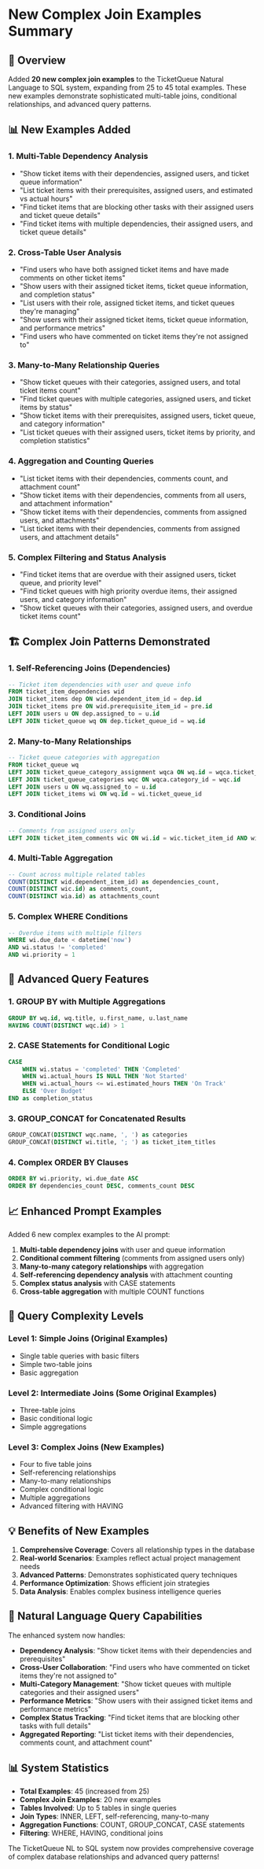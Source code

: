 # New Complex Join Examples Summary

## 🎯 Overview

Added **20 new complex join examples** to the TicketQueue Natural Language to SQL system, expanding from 25 to 45 total examples. These new examples demonstrate sophisticated multi-table joins, conditional relationships, and advanced query patterns.

## 📊 New Examples Added

### 1. Multi-Table Dependency Analysis
- "Show ticket items with their dependencies, assigned users, and ticket queue information"
- "List ticket items with their prerequisites, assigned users, and estimated vs actual hours"
- "Find ticket items that are blocking other tasks with their assigned users and ticket queue details"
- "Find ticket items with multiple dependencies, their assigned users, and ticket queue details"

### 2. Cross-Table User Analysis
- "Find users who have both assigned ticket items and have made comments on other ticket items"
- "Show users with their assigned ticket items, ticket queue information, and completion status"
- "List users with their role, assigned ticket items, and ticket queues they're managing"
- "Show users with their assigned ticket items, ticket queue information, and performance metrics"
- "Find users who have commented on ticket items they're not assigned to"

### 3. Many-to-Many Relationship Queries
- "Show ticket queues with their categories, assigned users, and total ticket items count"
- "Find ticket queues with multiple categories, assigned users, and ticket items by status"
- "Show ticket items with their prerequisites, assigned users, ticket queue, and category information"
- "List ticket queues with their assigned users, ticket items by priority, and completion statistics"

### 4. Aggregation and Counting Queries
- "List ticket items with their dependencies, comments count, and attachment count"
- "Show ticket items with their dependencies, comments from all users, and attachment information"
- "Show ticket items with their dependencies, comments from assigned users, and attachments"
- "List ticket items with their dependencies, comments from assigned users, and attachment details"

### 5. Complex Filtering and Status Analysis
- "Find ticket items that are overdue with their assigned users, ticket queue, and priority level"
- "Find ticket queues with high priority overdue items, their assigned users, and category information"
- "Show ticket queues with their categories, assigned users, and overdue ticket items count"

## 🏗️ Complex Join Patterns Demonstrated

### 1. Self-Referencing Joins (Dependencies)
```sql
-- Ticket item dependencies with user and queue info
FROM ticket_item_dependencies wid
JOIN ticket_items dep ON wid.dependent_item_id = dep.id
JOIN ticket_items pre ON wid.prerequisite_item_id = pre.id
LEFT JOIN users u ON dep.assigned_to = u.id
LEFT JOIN ticket_queue wq ON dep.ticket_queue_id = wq.id
```

### 2. Many-to-Many Relationships
```sql
-- Ticket queue categories with aggregation
FROM ticket_queue wq
LEFT JOIN ticket_queue_category_assignment wqca ON wq.id = wqca.ticket_queue_id
LEFT JOIN ticket_queue_categories wqc ON wqca.category_id = wqc.id
LEFT JOIN users u ON wq.assigned_to = u.id
LEFT JOIN ticket_items wi ON wq.id = wi.ticket_queue_id
```

### 3. Conditional Joins
```sql
-- Comments from assigned users only
LEFT JOIN ticket_item_comments wic ON wi.id = wic.ticket_item_id AND wic.user_id = wi.assigned_to
```

### 4. Multi-Table Aggregation
```sql
-- Count across multiple related tables
COUNT(DISTINCT wid.dependent_item_id) as dependencies_count,
COUNT(DISTINCT wic.id) as comments_count,
COUNT(DISTINCT wia.id) as attachments_count
```

### 5. Complex WHERE Conditions
```sql
-- Overdue items with multiple filters
WHERE wi.due_date < datetime('now') 
AND wi.status != 'completed'
AND wi.priority = 1
```

## 🎯 Advanced Query Features

### 1. GROUP BY with Multiple Aggregations
```sql
GROUP BY wq.id, wq.title, u.first_name, u.last_name
HAVING COUNT(DISTINCT wqc.id) > 1
```

### 2. CASE Statements for Conditional Logic
```sql
CASE 
    WHEN wi.status = 'completed' THEN 'Completed'
    WHEN wi.actual_hours IS NULL THEN 'Not Started'
    WHEN wi.actual_hours <= wi.estimated_hours THEN 'On Track'
    ELSE 'Over Budget'
END as completion_status
```

### 3. GROUP_CONCAT for Concatenated Results
```sql
GROUP_CONCAT(DISTINCT wqc.name, ', ') as categories
GROUP_CONCAT(DISTINCT wi.title, '; ') as ticket_item_titles
```

### 4. Complex ORDER BY Clauses
```sql
ORDER BY wi.priority, wi.due_date ASC
ORDER BY dependencies_count DESC, comments_count DESC
```

## 📈 Enhanced Prompt Examples

Added 6 new complex examples to the AI prompt:

1. **Multi-table dependency joins** with user and queue information
2. **Conditional comment filtering** (comments from assigned users only)
3. **Many-to-many category relationships** with aggregation
4. **Self-referencing dependency analysis** with attachment counting
5. **Complex status analysis** with CASE statements
6. **Cross-table aggregation** with multiple COUNT functions

## 🚀 Query Complexity Levels

### Level 1: Simple Joins (Original Examples)
- Single table queries with basic filters
- Simple two-table joins
- Basic aggregation

### Level 2: Intermediate Joins (Some Original Examples)
- Three-table joins
- Basic conditional logic
- Simple aggregations

### Level 3: Complex Joins (New Examples)
- Four to five table joins
- Self-referencing relationships
- Many-to-many relationships
- Complex conditional logic
- Multiple aggregations
- Advanced filtering with HAVING

## 💡 Benefits of New Examples

1. **Comprehensive Coverage**: Covers all relationship types in the database
2. **Real-world Scenarios**: Examples reflect actual project management needs
3. **Advanced Patterns**: Demonstrates sophisticated query techniques
4. **Performance Optimization**: Shows efficient join strategies
5. **Data Analysis**: Enables complex business intelligence queries

## 🎯 Natural Language Query Capabilities

The enhanced system now handles:

- **Dependency Analysis**: "Show ticket items with their dependencies and prerequisites"
- **Cross-User Collaboration**: "Find users who have commented on ticket items they're not assigned to"
- **Multi-Category Management**: "Show ticket queues with multiple categories and their assigned users"
- **Performance Metrics**: "Show users with their assigned ticket items and performance metrics"
- **Complex Status Tracking**: "Find ticket items that are blocking other tasks with full details"
- **Aggregated Reporting**: "List ticket items with their dependencies, comments count, and attachment count"

## 📊 System Statistics

- **Total Examples**: 45 (increased from 25)
- **Complex Join Examples**: 20 new examples
- **Tables Involved**: Up to 5 tables in single queries
- **Join Types**: INNER, LEFT, self-referencing, many-to-many
- **Aggregation Functions**: COUNT, GROUP_CONCAT, CASE statements
- **Filtering**: WHERE, HAVING, conditional joins

The TicketQueue NL to SQL system now provides comprehensive coverage of complex database relationships and advanced query patterns!
